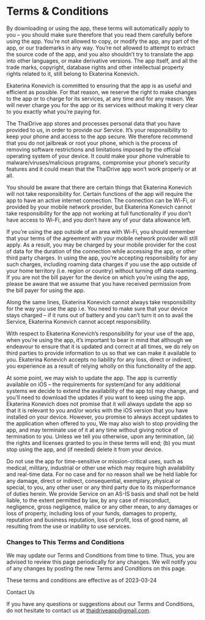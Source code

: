 # Terms & Conditions
By downloading or using the app, these terms will automatically apply to you – you should make sure therefore that you read them carefully before using the app. You’re not allowed to copy, or modify the app, any part of the app, or our trademarks in any way. You’re not allowed to attempt to extract the source code of the app, and you also shouldn’t try to translate the app into other languages, or make derivative versions. The app itself, and all the trade marks, copyright, database rights and other intellectual property rights related to it, still belong to Ekaterina Konevich.

Ekaterina Konevich is committed to ensuring that the app is as useful and efficient as possible. For that reason, we reserve the right to make changes to the app or to charge for its services, at any time and for any reason. We will never charge you for the app or its services without making it very clear to you exactly what you’re paying for.

The ThaiDrive app stores and processes personal data that you have provided to us, in order to provide our Service. It’s your responsibility to keep your phone and access to the app secure. We therefore recommend that you do not jailbreak or root your phone, which is the process of removing software restrictions and limitations imposed by the official operating system of your device. It could make your phone vulnerable to malware/viruses/malicious programs, compromise your phone’s security features and it could mean that the ThaiDrive app won’t work properly or at all.

You should be aware that there are certain things that Ekaterina Konevich will not take responsibility for. Certain functions of the app will require the app to have an active internet connection. The connection can be Wi-Fi, or provided by your mobile network provider, but Ekaterina Konevich cannot take responsibility for the app not working at full functionality if you don’t have access to Wi-Fi, and you don’t have any of your data allowance left.

If you’re using the app outside of an area with Wi-Fi, you should remember that your terms of the agreement with your mobile network provider will still apply. As a result, you may be charged by your mobile provider for the cost of data for the duration of the connection while accessing the app, or other third party charges. In using the app, you’re accepting responsibility for any such charges, including roaming data charges if you use the app outside of your home territory (i.e. region or country) without turning off data roaming. If you are not the bill payer for the device on which you’re using the app, please be aware that we assume that you have received permission from the bill payer for using the app.

Along the same lines, Ekaterina Konevich cannot always take responsibility for the way you use the app i.e. You need to make sure that your device stays charged – if it runs out of battery and you can’t turn it on to avail the Service, Ekaterina Konevich cannot accept responsibility.

With respect to Ekaterina Konevich’s responsibility for your use of the app, when you’re using the app, it’s important to bear in mind that although we endeavour to ensure that it is updated and correct at all times, we do rely on third parties to provide information to us so that we can make it available to you. Ekaterina Konevich accepts no liability for any loss, direct or indirect, you experience as a result of relying wholly on this functionality of the app.

At some point, we may wish to update the app. The app is currently available on iOS – the requirements for system(and for any additional systems we decide to extend the availability of the app to) may change, and you’ll need to download the updates if you want to keep using the app. Ekaterina Konevich does not promise that it will always update the app so that it is relevant to you and/or works with the iOS version that you have installed on your device. However, you promise to always accept updates to the application when offered to you, We may also wish to stop providing the app, and may terminate use of it at any time without giving notice of termination to you. Unless we tell you otherwise, upon any termination, (a) the rights and licenses granted to you in these terms will end; (b) you must stop using the app, and (if needed) delete it from your device.

Do not use the app for time-sensitive or mission-critical uses, such as medical, military, industrial or other use which may require high availability and real-time data. For no case and for no reason shall we be held liable for any damage, direct or indirect, consequential, exemplary, physical or special, to you, any other user or any third party due to its misperformance of duties herein. We provide Service on an AS-IS basis and shall not be held liable, to the extent permitted by law, by any case of misconduct, negligence, gross negligence, malice or any other mean, to any damages or loss of property, including loss of your funds, damages to property, reputation and business reputation, loss of profit, loss of good name, all resulting from the use or inability to use services.

### Changes to This Terms and Conditions

We may update our Terms and Conditions from time to time. Thus, you are advised to review this page periodically for any changes. We will notify you of any changes by posting the new Terms and Conditions on this page.

These terms and conditions are effective as of 2023-03-24

Contact Us

If you have any questions or suggestions about our Terms and Conditions, do not hesitate to contact us at thaidriveapp@gmail.com.


